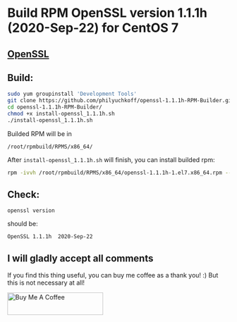 # Build RPM OpenSSL version 1.1.1h (2020-Sep-22) for CentOS 7

## [OpenSSL](https://www.openssl.org/)
## Build:

```bash
sudo yum groupinstall 'Development Tools'
git clone https://github.com/philyuchkoff/openssl-1.1.1h-RPM-Builder.git
cd openssl-1.1.1h-RPM-Builder/
chmod +x install-openssl_1.1.1h.sh 
./install-openssl_1.1.1h.sh
 ```
    
Builded RPM will be in

    /root/rpmbuild/RPMS/x86_64/
    
After `install-openssl_1.1.1h.sh` will finish, you can install builded rpm:

```bash
rpm -ivvh /root/rpmbuild/RPMS/x86_64/openssl-1.1.1h-1.el7.x86_64.rpm --nodeps
 ```   
## Check:

    openssl version

should be:

    OpenSSL 1.1.1h  2020-Sep-22
   
## I will gladly accept all comments

If you find this thing useful, you can buy me coffee as a thank you! :) But this is not necessary at all!

<a href="https://www.buymeacoffee.com/philyuchkoff" target="_blank"><img src="http://public.jc21.com/github/by-me-a-coffee.png" alt="Buy Me A Coffee" style="height: 51px !important;width: 217px !important;" ></a>
